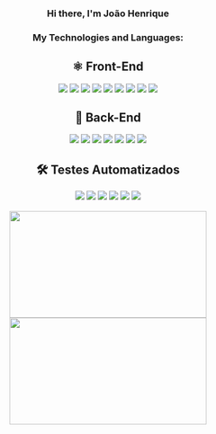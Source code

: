 


#### 

<div align='center'>
	<h3> Hi there, I'm João Henrique</h3>
	<h3>My Technologies and Languages:</h3>
  <div>
    <h2>⚛️ Front-End</h2>
    <img src="https://img.shields.io/badge/-html5-0D1117?style=for-the-badge&logo=html5&logoColor=33afc4" />
    <img src="https://img.shields.io/badge/-css-0D1117?style=for-the-badge&logo=css3&logoColor=33afc4" />
    <img src="https://img.shields.io/badge/-JavaScript-0D1117?style=for-the-badge&logo=JavaScript&logoColor=33afc4" />
    <img src="https://img.shields.io/badge/-react-0D1117?style=for-the-badge&logo=react&logoColor=33afc4" />
    <img src="https://img.shields.io/badge/-react%20router-0D1117?style=for-the-badge&logo=react-router&logoColor=33afc4" />
    <img src="https://img.shields.io/badge/-bootstrap-0D1117?style=for-the-badge&logo=bootstrap&logoColor=33afc4" />
    <img src="https://img.shields.io/badge/-redux-0D1117?style=for-the-badge&logo=redux&logoColor=33afc4" />
    <img src="https://img.shields.io/badge/styled--components-0D1117?style=for-the-badge&logo=styled-components&logoColor=33afc4" />
    <img src="https://img.shields.io/badge/-typescript-0D1117?style=for-the-badge&logo=typescript&logoColor=33afc4" />
  </div>
  <div>
    <h2>🌟 Back-End</h2>
    <img src="https://img.shields.io/badge/-mysql-0D1117?style=for-the-badge&logo=mysql&logoColor=33afc4" />
    <img src="https://img.shields.io/badge/-node.js-0D1117?style=for-the-badge&logo=nodedotjs&logoColor=33afc4" />
    <img src="https://img.shields.io/badge/-typescript-0D1117?style=for-the-badge&logo=typescript&logoColor=33afc4" />
    <img src="https://img.shields.io/badge/-express.js-0D1117?style=for-the-badge&logo=express&logoColor=33afc4" />
    <img src="https://img.shields.io/badge/sequelize.js-0D1117?style=for-the-badge&logo=sequelize&logoColor=33afc4" />
    <img src="https://img.shields.io/badge/-docker-0D1117?style=for-the-badge&logo=docker&logoColor=33afc4" />
    <img src="https://img.shields.io/badge/-mongodb-0D1117?style=for-the-badge&logo=mongodb&logoColor=33afc4" />
  </div>
  <div>
    <h2>🛠 Testes Automatizados</h2>
    <img src="https://img.shields.io/badge/mocha.js-0D1117?style=for-the-badge&logo=mocha&logoColor=33afc4" />
    <img src="https://img.shields.io/badge/chai.js-0D1117?style=for-the-badge&logo=chai&logoColor=33afc4" />
    <img src="https://img.shields.io/badge/Sinon.js-0D1117?style=for-the-badge&logo=Sinon&logoColor=33afc4" />
    <img src="https://img.shields.io/badge/testing%20library-0D1117?style=for-the-badge&logo=testing-library&logoColor=33afc4" />
    <img src="https://img.shields.io/badge/-jest-0D1117?style=for-the-badge&logo=jest&logoColor=33afc4" />
    <img src="https://img.shields.io/badge/Cypress-0D1117?style=for-the-badge&logo=cypress&logoColor=33afc4" />
  </div>
  <br>
  <div>
    <img height="190em" src="https://github-readme-stats.vercel.app/api?username=JoaoHenriqueAlmeida&show_icons=true&theme=tokyonight" width="350"/>
    <img height="190em" src="https://github-readme-stats.vercel.app/api/top-langs/?username=JoaoHenriqueAlmeida&layout=compact&theme=tokyonight" width="350"/>
  </div>
</div>
